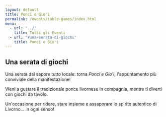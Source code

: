 ```yaml
---
layout: default
title: Ponci e Gio'i
permalink: /events/table-games/index.html
menu:
  - url: '../'
    title: Tutti gli Eventi
  - url: "#una-serata-di-giochi"
    title: Ponci e Gio'i
---
```


## Una serata di giochi

Una serata dal sapore tutto locale: torna *Ponci e Gio'i*,
l'appuntamento più conviviale della manifestazione!

Vieni a gustare il tradizionale ponce livornese in compagnia,
mentre ti diverti con giochi da tavolo.

Un'occasione per ridere, stare insieme e assaporare lo spirito autentico di Livorno... in ogni senso!